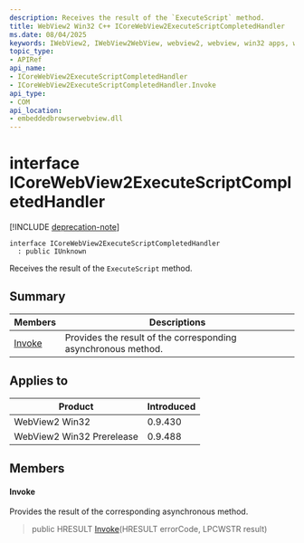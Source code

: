 ```yaml
---
description: Receives the result of the `ExecuteScript` method.
title: WebView2 Win32 C++ ICoreWebView2ExecuteScriptCompletedHandler
ms.date: 08/04/2025
keywords: IWebView2, IWebView2WebView, webview2, webview, win32 apps, win32, edge, ICoreWebView2, ICoreWebView2Controller, browser control, edge html, ICoreWebView2ExecuteScriptCompletedHandler
topic_type: 
- APIRef
api_name:
- ICoreWebView2ExecuteScriptCompletedHandler
- ICoreWebView2ExecuteScriptCompletedHandler.Invoke
api_type:
- COM
api_location:
- embeddedbrowserwebview.dll
---
```


# interface ICoreWebView2ExecuteScriptCompletedHandler

[!INCLUDE [deprecation-note](../includes/deprecation-note.md)]

```
interface ICoreWebView2ExecuteScriptCompletedHandler
  : public IUnknown
```

Receives the result of the `ExecuteScript` method.

## Summary

 Members                        | Descriptions
--------------------------------|---------------------------------------------
[Invoke](#invoke) | Provides the result of the corresponding asynchronous method.

## Applies to

Product                         | Introduced
--------------------------------|---------------------------------------------
WebView2 Win32            |    0.9.430
WebView2 Win32 Prerelease |    0.9.488

## Members

#### Invoke

Provides the result of the corresponding asynchronous method.

> public HRESULT [Invoke](#invoke)(HRESULT errorCode, LPCWSTR result)

